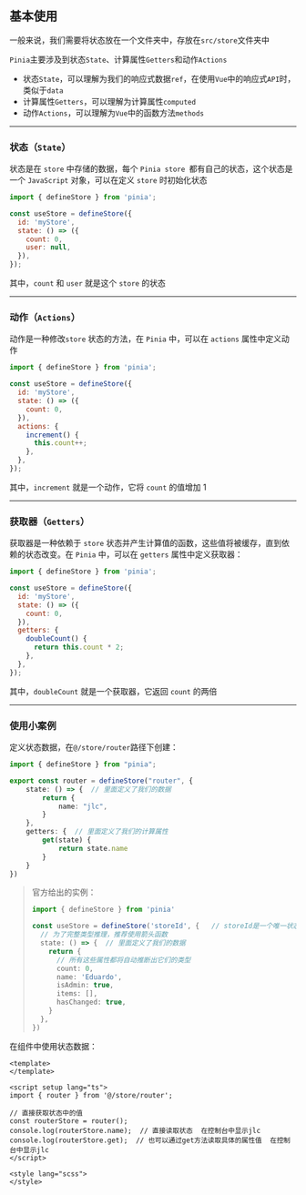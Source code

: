 ## 基本使用

一般来说，我们需要将状态放在一个文件夹中，存放在`src/store`文件夹中

`Pinia`主要涉及到状态`State`、计算属性`Getters`和动作`Actions`

- 状态`State`，可以理解为我们的响应式数据`ref`，在使用`Vue`中的响应式`API`时，类似于`data`
- 计算属性`Getters`，可以理解为计算属性`computed`
- 动作`Actions`，可以理解为`Vue`中的函数方法`methods`

***

### 状态（`State`）

状态是在 `store` 中存储的数据，每个 `Pinia store `都有自己的状态，这个状态是一个 `JavaScript` 对象，可以在定义 `store` 时初始化状态

```js
import { defineStore } from 'pinia';

const useStore = defineStore({
  id: 'myStore',
  state: () => ({
    count: 0,
    user: null,
  }),
});
```

其中，`count` 和 `user` 就是这个 `store` 的状态

***

### 动作（`Actions`）

动作是一种修改`store` 状态的方法，在 `Pinia` 中，可以在 `actions` 属性中定义动作

```js
import { defineStore } from 'pinia';

const useStore = defineStore({
  id: 'myStore',
  state: () => ({
    count: 0,
  }),
  actions: {
    increment() {
      this.count++;
    },
  },
});
```

其中，`increment` 就是一个动作，它将 `count` 的值增加 1

***

### 获取器（`Getters`）

获取器是一种依赖于 `store` 状态并产生计算值的函数，这些值将被缓存，直到依赖的状态改变。在 `Pinia` 中，可以在 `getters` 属性中定义获取器：

```js
import { defineStore } from 'pinia';

const useStore = defineStore({
  id: 'myStore',
  state: () => ({
    count: 0,
  }),
  getters: {
    doubleCount() {
      return this.count * 2;
    },
  },
});
```

其中，`doubleCount` 就是一个获取器，它返回 `count` 的两倍

***

### 使用小案例

定义状态数据，在`@/store/router`路径下创建：

```ts
import { defineStore } from "pinia";

export const router = defineStore("router", {
    state: () => {  // 里面定义了我们的数据 
        return {
            name: "jlc",
        }
    },
    getters: {  // 里面定义了我们的计算属性
        get(state) {
            return state.name
        }
    }
})
```

> 官方给出的实例：
>
> ```ts
> import { defineStore } from 'pinia'
> 
> const useStore = defineStore('storeId', {   // storeId是一个唯一状态的ID，供pinia进行管理
>   // 为了完整类型推理，推荐使用箭头函数
>   state: () => {  // 里面定义了我们的数据 
>     return {
>       // 所有这些属性都将自动推断出它们的类型
>       count: 0,
>       name: 'Eduardo',
>       isAdmin: true,
>       items: [],
>       hasChanged: true,
>     }
>   },
> })
> ```

在组件中使用状态数据：

```vue
<template>
</template>

<script setup lang="ts">
import { router } from '@/store/router';

// 直接获取状态中的值
const routerStore = router();
console.log(routerStore.name);  // 直接读取状态  在控制台中显示jlc
console.log(routerStore.get);  // 也可以通过get方法读取具体的属性值  在控制台中显示jlc
</script>

<style lang="scss">
</style>
```



